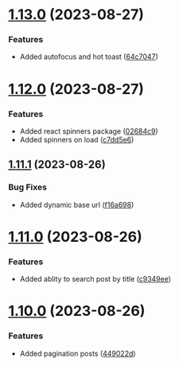 # [1.13.0](https://github.com/hossainchisty/StoryLink-Client/compare/v1.12.0...v1.13.0) (2023-08-27)


### Features

* Added autofocus and hot toast ([64c7047](https://github.com/hossainchisty/StoryLink-Client/commit/64c70470fa575592e4cc82d19a4365c0b02d6049))



# [1.12.0](https://github.com/hossainchisty/StoryLink-Client/compare/v1.11.1...v1.12.0) (2023-08-27)


### Features

* Added react spinners package ([02684c9](https://github.com/hossainchisty/StoryLink-Client/commit/02684c9f1410821fe848862004a5364a5a83e6a0))
* Added spinners on load ([c7dd5e6](https://github.com/hossainchisty/StoryLink-Client/commit/c7dd5e64240f525133af718877cfcf186d0e85eb))



## [1.11.1](https://github.com/hossainchisty/StoryLink-Client/compare/v1.11.0...v1.11.1) (2023-08-26)


### Bug Fixes

* Added dynamic base url ([f16a698](https://github.com/hossainchisty/StoryLink-Client/commit/f16a6980fafa90150a9939b6af562186c9c7ff41))



# [1.11.0](https://github.com/hossainchisty/StoryLink-Client/compare/v1.10.0...v1.11.0) (2023-08-26)


### Features

* Added ablity to search post by title ([c9349ee](https://github.com/hossainchisty/StoryLink-Client/commit/c9349eed570f53d1c2694afac1da182302af6f03))



# [1.10.0](https://github.com/hossainchisty/StoryLink-Client/compare/v1.9.0...v1.10.0) (2023-08-26)


### Features

* Added pagination posts ([449022d](https://github.com/hossainchisty/StoryLink-Client/commit/449022d31266ab51772e890594725609fd524d11))



